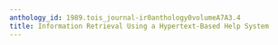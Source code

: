 ```yaml
---
anthology_id: 1989.tois_journal-ir0anthology0volumeA7A3.4
title: Information Retrieval Using a Hypertext-Based Help System
---
```

